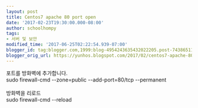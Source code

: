 ```yaml
---
layout: post
title: Centos7 apache 80 port open
date: '2017-02-23T19:30:00.000-08:00'
author: schoolhompy
tags:
- 서버 및 보안
modified_time: '2017-06-25T02:22:54.939-07:00'
blogger_id: tag:blogger.com,1999:blog-4954243635432022205.post-7438651149130242850
blogger_orig_url: https://yunhos.blogspot.com/2017/02/centos7-apache-80-port-open.html
---
```


포트를 방화벽에 추가합니다.<br/>sudo firewall-cmd --zone=public --add-port=80/tcp --permanent<br/><br/>방화벽을 리로드<br/>sudo firewall-cmd --reload